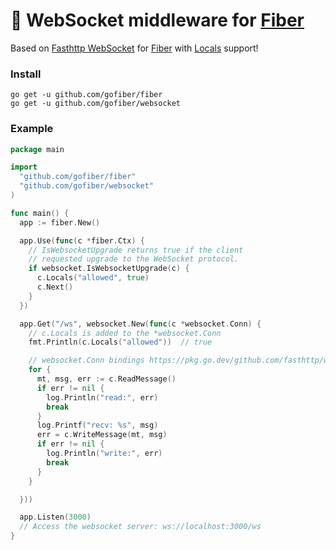 # 🧬 WebSocket middleware for [Fiber](https://github.com/gofiber/fiber)

Based on [Fasthttp WebSocket](https://github.com/fasthttp/websocket) for [Fiber](https://github.com/gofiber/fiber) with [Locals](http://docs.gofiber.io/context#locals) support!

### Install

```
go get -u github.com/gofiber/fiber
go get -u github.com/gofiber/websocket
```

### Example

```go
package main

import 
  "github.com/gofiber/fiber"
  "github.com/gofiber/websocket"
)

func main() {
  app := fiber.New()

  app.Use(func(c *fiber.Ctx) {
    // IsWebsocketUpgrade returns true if the client 
    // requested upgrade to the WebSocket protocol.
    if websocket.IsWebsocketUpgrade(c) {
      c.Locals("allowed", true)
      c.Next()
    }
  })

  app.Get("/ws", websocket.New(func(c *websocket.Conn) {
    // c.Locals is added to the *websocket.Conn
    fmt.Println(c.Locals("allowed"))  // true

    // websocket.Conn bindings https://pkg.go.dev/github.com/fasthttp/websocket?tab=doc#pkg-index
    for {
      mt, msg, err := c.ReadMessage()
      if err != nil {
        log.Println("read:", err)
        break
      }
      log.Printf("recv: %s", msg)
      err = c.WriteMessage(mt, msg)
      if err != nil {
        log.Println("write:", err)
        break
      }
    }

  }))

  app.Listen(3000)
  // Access the websocket server: ws://localhost:3000/ws
}
```
